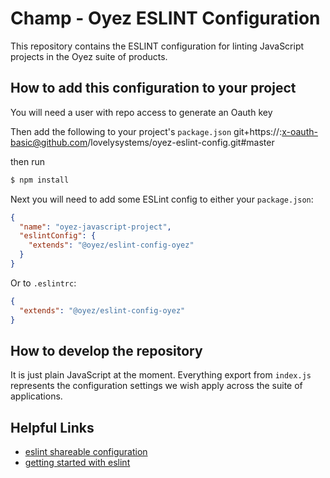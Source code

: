 # Champ - Oyez ESLINT Configuration

This repository contains the ESLINT configuration for linting JavaScript projects in the Oyez suite of products.

## How to add this configuration to your project

You will need a user with repo access to generate an Oauth key

Then add the following to your project's `package.json`
git+https://<your-oauth-key>:x-oauth-basic@github.com/lovelysystems/oyez-eslint-config.git#master

then run

```js
$ npm install
```

Next you will need to add some ESLint config to either your `package.json`:

```json
{
  "name": "oyez-javascript-project",
  "eslintConfig": {
    "extends": "@oyez/eslint-config-oyez"
  }
}
```

Or to `.eslintrc`:

```json
{
  "extends": "@oyez/eslint-config-oyez"
}
```

## How to develop the repository

It is just plain JavaScript at the moment. Everything export from `index.js` represents the configuration settings we wish apply across the suite of applications.

## Helpful Links

* [eslint shareable configuration][shareable]
* [getting started with eslint][docs]

[shareable]: https://eslint.org/docs/developer-guide/shareable-configs  "Eslint shareable configurations"
[docs]: https://eslint.org/docs/user-guide/getting-started  "Eslint docs"